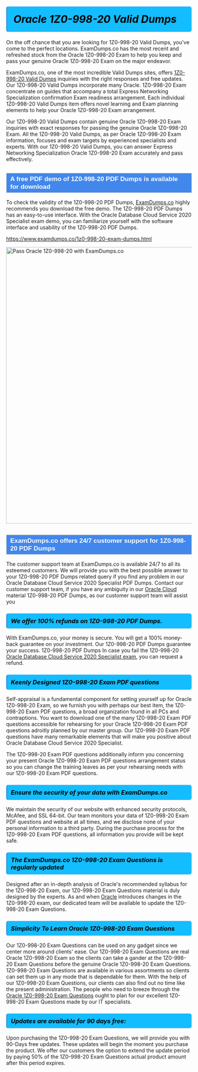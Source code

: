 <h1>                <strong><span style="display: block; color: #000000; background: #14BDFF; border: 0.5px solid #AED6F1; border-left: 3px solid #3498DB; padding: .6em; border-radius: 6px;">                     <em>Oracle 1Z0-998-20 <span class="exam_variation">Valid Dumps</span> </em>                </span></strong>            </h1>                        <p>On the off chance that you are looking for 1Z0-998-20 <span class="exam_variation">Valid Dumps</span>, you've come to the perfect locations.             ExamDumps.co has the most recent and refreshed stock from the Oracle 1Z0-998-20 Exam to help you keep and pass your genuine Oracle 1Z0-998-20 Exam on the major endeavor.</p>                        <p>ExamDumps.co, one of the most incredible <span class="exam_variation">Valid Dumps</span> sites, offers <a href="https://www.examdumps.co/1z0-998-20-exam-dumps.html">1Z0-998-20 <span class="exam_variation">Valid Dumps</span></a> inquiries with the right responses and free updates. Our 1Z0-998-20 <span class="exam_variation">Valid Dumps</span> incorporate             many Oracle. 1Z0-998-20 Exam concentrate on guides that accompany a total Express Networking Specialization confirmation Exam readiness arrangement. Each individual             1Z0-998-20 <span class="exam_variation">Valid Dumps</span> item offers novel learning and Exam planning elements to help your Oracle 1Z0-998-20 Exam arrangement.</p>                        <p>Our 1Z0-998-20 <span class="exam_variation">Valid Dumps</span> contain genuine Oracle 1Z0-998-20 Exam inquiries with exact responses for passing the genuine Oracle 1Z0-998-20 Exam. All the 1Z0-998-20 <span class="exam_variation">Valid Dumps</span>,             as per Oracle 1Z0-998-20 Exam information, focuses and exam targets by experienced specialists and experts. With our 1Z0-998-20 <span class="exam_variation">Valid Dumps</span>, you can answer             Express Networking Specialization Oracle 1Z0-998-20 Exam accurately and pass effectively.</p>                        <h2 style="background: #4287ec; border: 1px solid #cccccc; padding: 5px 10px;">                <span style="color: #ffffff;">                    <span style="font-size: 11pt;">                        <span style="line-height: normal;">                            <span style="font-family: Calibri,sans-serif;">                                <strong>                                    <span style="font-size: 13.0pt;">A free PDF demo of 1Z0-998-20 <span class="exam_variation2">PDF Dumps</span> is available for download</span>                                </strong>                            </span>                        </span>                    </span>                </span>            </h2>                        <p>To check the validity of the 1Z0-998-20 <span class="exam_variation2">PDF Dumps</span>, <a href="https://www.examdumps.co/">ExamDumps.co</a> highly recommends you download the free demo. The 1Z0-998-20 <span class="exam_variation2">PDF Dumps</span> has an easy-to-use interface.             With the Oracle Database Cloud Service 2020 Specialist exam demo, you can familiarize yourself with the software interface and usability of the 1Z0-998-20 <span class="exam_variation2">PDF Dumps</span>.</p>                        <p><a href="https://www.examdumps.co/1z0-998-20-exam-dumps.html">https://www.examdumps.co/1z0-998-20-exam-dumps.html</a></p>                        <p><a href="https://www.examdumps.co/"><img src="https://www.examdumps.co//images/banners/big-sale-20-percent-discount-offer-examdumps.jpg" class="postImage" alt="Pass Oracle 1Z0-998-20 with ExamDumps.co" width="750"></a></p>                            <h2 style="background: #4287ec; border: 1px solid #cccccc; padding: 5px 10px;">                <span style="color: #ffffff;">                    <span style="font-size: 11pt;">                        <span style="line-height: normal;">                            <span style="font-family: Calibri,sans-serif;">                                <strong>                                    <span style="font-size: 13.0pt;">ExamDumps.co offers 24/7 customer support for 1Z0-998-20 <span class="exam_variation2">PDF Dumps</span> </span>                                </strong>                            </span>                        </span>                    </span>                </span>            </h2>                        <p>The customer support team at ExamDumps.co is available 24/7 to all its esteemed customers. We will provide you with the best possible answer to your 1Z0-998-20 <span class="exam_variation2">PDF Dumps</span>            related query if you find any problem in our Oracle Database Cloud Service 2020 Specialist <span class="exam_variation2">PDF Dumps</span>. Contact our customer support team, if you have any ambiguity in             our <a href="https://www.examdumps.co/oracle-cloud-exam-dumps.html">Oracle Cloud </a> material 1Z0-998-20 <span class="exam_variation2">PDF Dumps</span>, as our customer support team will assist you</p>                        <h3>                <strong>                    <span style="display: block; color: #000000; background: #14BDFF; border: 0.5px solid #AED6F1; border-left: 3px solid #3498DB; padding: .6em; border-radius: 6px;">                        <em>We offer 100% refunds on 1Z0-998-20 <span class="exam_variation2">PDF Dumps</span>.</em>                    </span>                </strong>            </h3>                        <p>With ExamDumps.co, your money is secure. You will get a 100% money-back guarantee on your investment. Our 1Z0-998-20 <span class="exam_variation2">PDF Dumps</span> guarantee your success.             1Z0-998-20 <span class="exam_variation2">PDF Dumps</span> In case you fail the 1Z0-998-20 <a href="https://www.examdumps.co/1z0-998-20-exam-dumps.html">Oracle Database Cloud Service 2020 Specialist exam</a>, you can request a refund.</p>                        <h3>                <strong>                    <span style="display: block; color: #000000; background: #14BDFF; border: 0.5px solid #AED6F1; border-left: 3px solid #3498DB; padding: .6em; border-radius: 6px;">                        <em>Keenly Designed 1Z0-998-20 <span class="exam_variation3">Exam PDF questions</span></em>                    </span>                </strong>            </h3>                        <p>Self-appraisal is a fundamental component for setting yourself up for Oracle 1Z0-998-20 Exam, so we furnish you with perhaps our best item, the 1Z0-998-20 <span class="exam_variation3">Exam PDF questions</span>,             a broad organization found in all PCs and contraptions. You want to download one of the many 1Z0-998-20 <span class="exam_variation3">Exam PDF questions</span> accessible for rehearsing for your             Oracle 1Z0-998-20 <span class="exam_variation3">Exam PDF questions</span> adroitly planned by our master group. Our 1Z0-998-20 <span class="exam_variation3">Exam PDF questions</span> have many remarkable elements that will make you             positive about Oracle Database Cloud Service 2020 Specialist.</p>                        <p>The 1Z0-998-20 <span class="exam_variation3">Exam PDF questions</span> additionally inform you concerning your present Oracle 1Z0-998-20 <span class="exam_variation3">Exam PDF questions</span> arrangement status so you can change the training             leaves as per your rehearsing needs with our 1Z0-998-20 <span class="exam_variation3">Exam PDF questions</span>.</p>                        <h3>                <strong>                    <span style="display: block; color: #000000; background: #14BDFF; border: 0.5px solid #AED6F1; border-left: 3px solid #3498DB; padding: .6em; border-radius: 6px;">                        <em>Ensure the security of your data with ExamDumps.co </em>                    </span>                </strong>            </h3>                        <p>We maintain the security of our website with enhanced security protocols, McAfee, and SSL 64-bit. Our team monitors your data of 1Z0-998-20 <span class="exam_variation3">Exam PDF questions</span> and website at all times,             and we disclose none of your personal information to a third party. During the purchase process for the 1Z0-998-20 <span class="exam_variation3">Exam PDF questions</span>, all information you provide will be kept safe.</p>                        <h3>                <strong>                    <span style="display: block; color: #000000; background: #14BDFF; border: 0.5px solid #AED6F1; border-left: 3px solid #3498DB; padding: .6em; border-radius: 6px;">                        <em>The ExamDumps.co 1Z0-998-20 <span class="exam_variation4">Exam Questions</span> is regularly updated </em>                    </span>                </strong>            </h3>                        <p>Designed after an in-depth analysis of Oracle's recommended syllabus for the 1Z0-998-20 Exam, our 1Z0-998-20 <span class="exam_variation4">Exam Questions</span> material is duly designed by the experts.             As and when <a href="https://www.examdumps.co/oracle-exam-dumps.html">Oracle</a> introduces changes in the 1Z0-998-20 exam, our dedicated team will be available to update the 1Z0-998-20 <span class="exam_variation4">Exam Questions</span>.</p>                        <h3>                <strong>                    <span style="display: block; color: #000000; background: #14BDFF; border: 0.5px solid #AED6F1; border-left: 3px solid #3498DB; padding: .6em; border-radius: 6px;">                        <em>Simplicity To Learn Oracle 1Z0-998-20 <span class="exam_variation4">Exam Questions</span></em>                    </span>                </strong>            </h3>                        <p>Our 1Z0-998-20 <span class="exam_variation4">Exam Questions</span> can be used on any gadget since we center more around clients' ease. Our 1Z0-998-20 <span class="exam_variation4">Exam Questions</span> are real Oracle 1Z0-998-20 Exam             so the clients can take a gander at the 1Z0-998-20 <span class="exam_variation4">Exam Questions</span> before the genuine Oracle 1Z0-998-20 <span class="exam_variation4">Exam Questions</span>. 1Z0-998-20 <span class="exam_variation4">Exam Questions</span> are available in various assortments             so clients can set them up in any mode that is dependable for them. With the help of our 1Z0-998-20 <span class="exam_variation4">Exam Questions</span>, our clients can also find out no time like the present administration.             The people who need to breeze through the <a href="https://www.examdumps.co/1z0-998-20-exam-dumps.html">Oracle 1Z0-998-20 <span class="exam_variation4">Exam Questions</span></a> ought to plan for our excellent 1Z0-998-20 <span class="exam_variation4">Exam Questions</span> made by our IT specialists.</p>                        <h3>                <strong>                    <span style="display: block; color: #000000; background: #14BDFF; border: 0.5px solid #AED6F1; border-left: 3px solid #3498DB; padding: .6em; border-radius: 6px;">                        <em>Updates are available for 90 days free:</em>                    </span>                </strong>            </h3>                        <p>Upon purchasing the 1Z0-998-20 <span class="exam_variation4">Exam Questions</span>, we will provide you with 90-Days free updates. These updates will begin the moment you purchase the product.             We offer our customers the option to extend the update period by paying 50% of the 1Z0-998-20 <span class="exam_variation4">Exam Questions</span> actual product amount after this period expires.</p>                    
